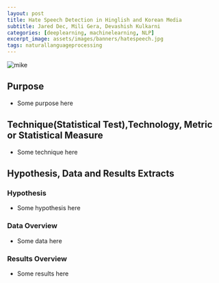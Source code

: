 ```yaml
---
layout: post
title: Hate Speech Detection in Hinglish and Korean Media
subtitle: Jared Dec, Mili Gera, Devashish Kulkarni
categories: [deeplearning, machinelearning, NLP]
excerpt_image: assets/images/banners/hatespeech.jpg
tags: naturallanguageprocessing
---
```

![mike](/assets/images/banners/hatespeech.jpg)

## Purpose
- Some purpose here
  
## Technique(Statistical Test),Technology, Metric or Statistical Measure
- Some technique here

## Hypothesis, Data and Results Extracts

### Hypothesis
  - Some hypothesis here

### Data Overview
  - Some data here
    
### Results Overview
  - Some results here
